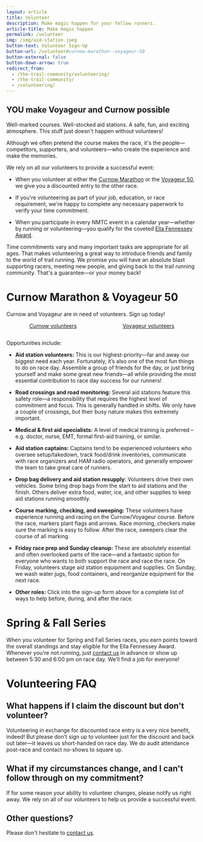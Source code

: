 ```yaml
---
layout: article
title: Volunteer
description: Make magic happen for your fellow runners.
article-title: Make magic happen
permalink: /volunteer
img: /img/aid-station.jpeg
button-text: Volunteer Sign-Up
button-url: /volunteer#curnow-marathon--voyageur-50
button-external: false
button-down-arrow: true
redirect_from:
  - /the-trail-community/volunteering/
  - /the-trail-community/
  - /volunteering/
---
```


## YOU make Voyageur and Curnow possible

Well-marked courses. Well-stocked aid stations. A safe, fun, and exciting atmosphere. This stuff just doesn't happen without volunteers!

Although we often pretend the course makes the race, it's the people—competitors, supporters, and volunteers—who create the experience and make the memories.

We rely on all our volunteers to provide a successful event:

* When you volunteer at either the [Curnow Marathon](/curnow) or the [Voyageur 50](/voyageur), we give you a discounted entry to the other race.

* If you're volunteering as part of your job, education, or race requirement, we're happy to complete any necessary paperwork to verify your time commitment.

* When you participate in every NMTC event in a calendar year—whether by running or volunteering—you qualify for the coveted [Ella Fennessey Award](/fennessey-award).

Time commitments vary and many important tasks are appropriate for all ages. That makes volunteering a great way to introduce friends and family to the world of trail running. We promise you will have an absolute blast supporting racers, meeting new people, and giving back to the trail running community. That's a guarantee—or your money back!

# Curnow Marathon &amp; Voyageur 50

Curnow and Voyageur are in need of volunteers. Sign up today!

<div class="container" style="display:flex;padding-bottom:1em;">
  <a href="https://www.signupgenius.com/go/10C0A45AFAC2AABFBC16-54927800-eugene#/" style="margin: 0 auto;" target="blank">
    <div class="button">Curnow volunteers</div>
  </a>
  <a href="https://www.signupgenius.com/go/10C0A45AFAC2AABFBC16-54265403-minnesota" style="margin: 0 auto;" target="blank">
    <div class="button">Voyageur volunteers</div>
  </a>
</div>

Opportunities include:

* **Aid station volunteers:** This is our highest-priority—far and away our biggest need each year. Fortunately, it’s also one of the most fun things to do on race day. Assemble a group of friends for the day, or just bring yourself and make some great new friends—all while providing the most essential contribution to race day success for our runners!

* **Road crossings and road monitoring:** Several aid stations feature this safety role—a responsibility that requires the highest level of commitment and focus. This is generally handled in shifts. We only have a couple of crossings, but their busy nature makes this extremely important.

* **Medical & first aid specialists:** A level of medical training is preferred – e.g. doctor, nurse, EMT, formal first-aid training, or similar.

* **Aid station captains:** Captains tend to be experienced volunteers who oversee setup/takedown, track food/drink inventories, communicate with race organizers and HAM radio operators, and generally empower the team to take great care of runners.

* **Drop bag delivery and aid station resupply**: Volunteers drive their own vehicles. Some bring drop bags from the start to aid stations and the finish. Others deliver extra food, water, ice, and other supplies to keep aid stations running smoothly.

* **Course marking, checking, and sweeping:** These volunteers have experience running and racing on the Curnow/Voyageur course. Before the race, markers plant flags and arrows. Race morning, checkers make sure the marking is easy to follow. After the race, sweepers clear the course of all marking.

* **Friday race prep and Sunday cleanup:** These are absolutely essential and often overlooked parts of the race—and a fantastic option for everyone who wants to both support the race and race the race. On Friday, volunteers stage aid station equipment and supplies. On Sunday, we wash water jugs, food containers, and reorganize equipment for the next race.

* **Other roles:** Click into the sign-up form above for a complete list of ways to help before, during, and after the race.

# Spring & Fall Series

When you volunteer for Spring and Fall Series races, you earn points toward the overall standings and stay eligible for the Ella Fennessey Award. Whenever you're not running, just [contact us](/contact) in advance or show up between 5:30 and 6:00 pm on race day. We’ll find a job for everyone!  

# Volunteering FAQ

## What happens if I claim the discount but don't volunteer?

Volunteering in exchange for discounted race entry is a very nice benefit, indeed! But please don't sign up to volunteer just for the discount and back out later—it leaves us short-handed on race day. We do audit attendance post-race and contact no-shows to square up.

## What if my circumstances change, and I can't follow through on my commitment?

If for some reason your ability to volunteer changes, please notify us right away. We rely on all of our volunteers to help us provide a successful event.

## Other questions?

Please don't hesitate to [contact us](/contact).
